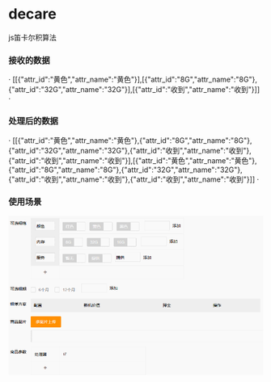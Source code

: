 # decare
js笛卡尔积算法

### 接收的数据
·
[[{"attr_id":"黄色","attr_name":"黄色"}],[{"attr_id":"8G","attr_name":"8G"},{"attr_id":"32G","attr_name":"32G"}],[{"attr_id":"收到","attr_name":"收到"}]]
·

### 处理后的数据
·
[[{"attr_id":"黄色","attr_name":"黄色"},{"attr_id":"8G","attr_name":"8G"},{"attr_id":"32G","attr_name":"32G"},{"attr_id":"收到","attr_name":"收到"},{"attr_id":"收到","attr_name":"收到"}],[{"attr_id":"黄色","attr_name":"黄色"},{"attr_id":"8G","attr_name":"8G"},{"attr_id":"32G","attr_name":"32G"},{"attr_id":"收到","attr_name":"收到"},{"attr_id":"收到","attr_name":"收到"}]]
·

### 使用场景
![效果图](https://github.com/melodyne/decare/blob/master/goods.gif?raw=true)
